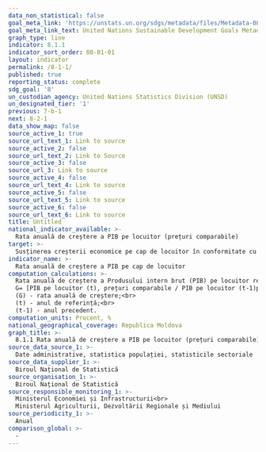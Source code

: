 ```yaml
---
data_non_statistical: false
goal_meta_link: 'https://unstats.un.org/sdgs/metadata/files/Metadata-08-01-01.pdf '
goal_meta_link_text: United Nations Sustainable Development Goals Metadata (PDF 232 KB)
graph_type: line
indicator: 8.1.1
indicator_sort_order: 08-01-01
layout: indicator
permalink: /8-1-1/
published: true
reporting_status: complete
sdg_goal: '8'
un_custodian_agency: United Nations Statistics Division (UNSD)
un_designated_tier: '1'
previous: 7-b-1
next: 8-2-1
data_show_map: false
source_active_1: true
source_url_text_1: Link to source
source_active_2: false
source_url_text_2: Link to Source
source_active_3: false
source_url_3: Link to source
source_active_4: false
source_url_text_4: Link to source
source_active_5: false
source_url_text_5: Link to source
source_active_6: false
source_url_text_6: Link to source
title: Untitled
national_indicator_available: >-
  Rata anuală de creștere a PIB pe locuitor (prețuri comparabile)
target: >-
  Susținerea creșterii economice pe cap de locuitor în conformitate cu situația națională și, în special, creșterea Produsului Intern Brut cu cel puțin 7 la sută pe an în țările cel mai puțin dezvoltate
indicator_name: >-
  Rata anuală de creștere a PIB pe cap de locuitor
computation_calculations: >-
  Rata anuală de creștere a Produsului intern brut (PIB) pe locuitor reprezintă variația procentuală  a PIB pe locuitor între doi ani consecutivi. PIB pe locuitor reprezintă raportul dintre PIB anual (anul de referință) recalculat în prețurile anul precedent la numărul mediu anual al populației în anului de referință.<br> 
  G= [PIB pe locuitor (t), prețuri comparabile / PIB pe locuitor (t-1)prețuri curente]*100, unde:<br> 
  (G) - rata anuală de creștere;<br> 
  (t) - anul de referință;<br> 
  (t-1) - anul precedent.
computation_units: Procent, %
national_geographical_coverage: Republica Moldova
graph_title: >-
  8.1.1 Rata anuală de creștere a PIB pe locuitor (prețuri comparabile)
source_data_source_1: >-
  Date administrative, statistica populației, statisticile sectoriale
source_data_supplier_1: >-
  Biroul Național de Statistică
source_organisation_1: >-
  Biroul Național de Statistică
source_responsible_monitoring_1: >-
  Ministerul Economiei și Infrastructurii<br> 
  Ministerul Agriculturii, Dezvoltării Regionale și Mediului
source_periodicity_1: >-
  Anual
comparison_global: >-
  -
---
```

